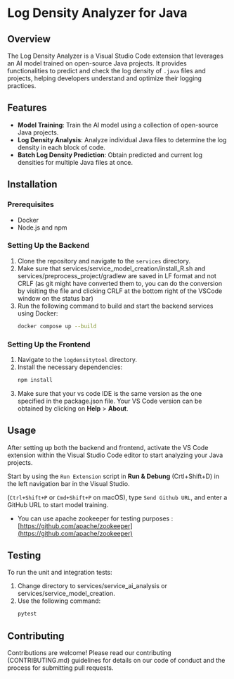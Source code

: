 # Log Density Analyzer for Java

## Overview

The Log Density Analyzer is a Visual Studio Code extension that leverages an AI model trained on open-source Java projects. It provides functionalities to predict and check the log density of `.java` files and projects, helping developers understand and optimize their logging practices.

## Features

- **Model Training**: Train the AI model using a collection of open-source Java projects.
- **Log Density Analysis**: Analyze individual Java files to determine the log density in each block of code.
- **Batch Log Density Prediction**: Obtain predicted and current log densities for multiple Java files at once.

## Installation

### Prerequisites

- Docker
- Node.js and npm

### Setting Up the Backend

1. Clone the repository and navigate to the `services` directory.
2. Make sure that services/service_model_creation/install_R.sh and services/preprocess_project/gradlew are saved in LF format and not CRLF (as git might have converted them to, you can do the conversion by visiting the file and clicking CRLF at the bottom right of the VSCode window on the status bar)
2. Run the following command to build and start the backend services using Docker:
   ```bash
   docker compose up --build
   ```
   
### Setting Up the Frontend

1. Navigate to the `logdensitytool` directory.
2. Install the necessary dependencies:
   ```bash
   npm install
   ```
3. Make sure that your vs code IDE is the same version as the one specified in the package.json file. Your VS Code version can be obtained by clicking on **Help** > **About**.
## Usage
After setting up both the backend and frontend, activate the VS Code extension within the Visual 
Studio Code editor to start analyzing your Java projects.

Start by using the `Run Extension` script in **Run & Debung** (Crtl+Shift+D) in the left navigation bar in the Visual Studio.

(`Ctrl+Shift+P` or `Cmd+Shift+P` on macOS), type `Send Github URL`, and enter a GitHub URL to start model training.

- You can use apache zookeeper for testing purposes : [https://github.com/apache/zookeeper](https://github.com/apache/zookeeper)

## Testing
To run the unit and integration tests:
1. Change directory to services/service_ai_analysis or services/service_model_creation.
2. Use the following command:
   ```bash
   pytest
   ```

## Contributing
Contributions are welcome! Please read our contributing (CONTRIBUTING.md) guidelines for details on our code of conduct and the process for submitting pull requests.